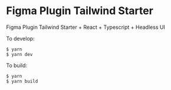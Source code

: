 # Figma Plugin Tailwind Starter

Figma Plugin Tailwind Starter + React + Typescript + Headless UI

To develop:

    $ yarn
    $ yarn dev

To build:

    $ yarn
    $ yarn build
